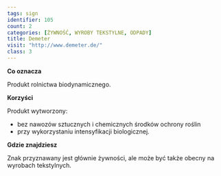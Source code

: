 ```yaml
---
tags: sign
identifier: 105
count: 2
categories: [ŻYWNOŚĆ, WYROBY TEKSTYLNE, ODPADY]
title: Demeter
visit: "http://www.demeter.de/"
class: 3
---
```

**Co oznacza**

Produkt rolnictwa biodynamicznego.

**Korzyści**

Produkt wytworzony:

- bez nawozów sztucznych i chemicznych środków ochrony roślin
- przy wykorzystaniu intensyfikacji biologicznej.

**Gdzie znajdziesz**

Znak przyznawany jest głównie żywności, ale może być także obecny na wyrobach tekstylnych.
